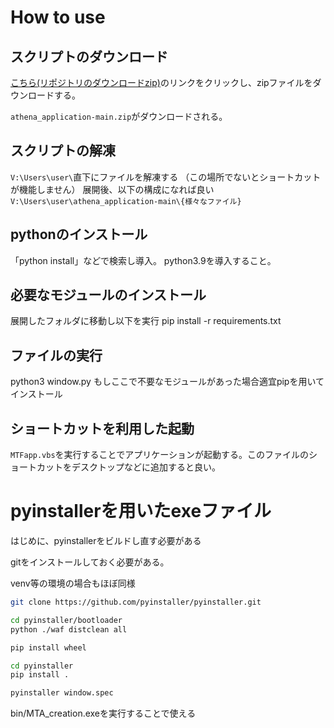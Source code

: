 # How to use

## スクリプトのダウンロード

[こちら(リポジトリのダウンロードzip)](https://github.com/FukumotoIkuma/athena_application/archive/refs/heads/main.zip)のリンクをクリックし、zipファイルをダウンロードする。

`athena_application-main.zip`がダウンロードされる。

## スクリプトの解凍

`V:\Users\user\`直下にファイルを解凍する
（この場所でないとショートカットが機能しません）
展開後、以下の構成になれば良い
`V:\Users\user\athena_application-main\{様々なファイル}`

## pythonのインストール

「python install」などで検索し導入。
python3.9を導入すること。

## 必要なモジュールのインストール

展開したフォルダに移動し以下を実行
pip install -r requirements.txt

## ファイルの実行

python3 window.py
もしここで不要なモジュールがあった場合適宜pipを用いてインストール

## ショートカットを利用した起動

`MTFapp.vbs`を実行することでアプリケーションが起動する。このファイルのショートカットをデスクトップなどに追加すると良い。


# pyinstallerを用いたexeファイル

はじめに、pyinstallerをビルドし直す必要がある

gitをインストールしておく必要がある。

venv等の環境の場合もほぼ同様

```bash
git clone https://github.com/pyinstaller/pyinstaller.git

cd pyinstaller/bootloader
python ./waf distclean all

pip install wheel

cd pyinstaller
pip install .

```

```bash
pyinstaller window.spec
```

bin/MTA_creation.exeを実行することで使える